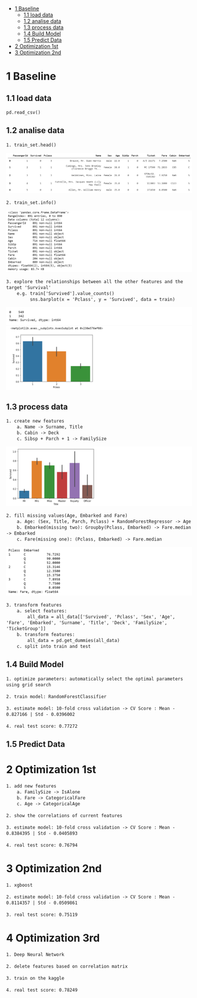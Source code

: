 
<!-- @import "[TOC]" {cmd="toc" depthFrom=1 depthTo=6 orderedList=false} -->

<!-- code_chunk_output -->

- [1 Baseline](#1-baseline)
  - [1.1 load data](#11-load-data)
  - [1.2 analise data](#12-analise-data)
  - [1.3 process data](#13-process-data)
  - [1.4 Build Model](#14-build-model)
  - [1.5 Predict Data](#15-predict-data)
- [2 Optimization 1st](#2-optimization-1st)
- [3 Optimization 2nd](#3-optimization-2nd)

<!-- /code_chunk_output -->

# 1 Baseline

## 1.1 load data
    pd.read_csv()
## 1.2 analise data
    1. train_set.head()
![head](./images/head.png)
    
    2. train_set.info()
![info](./images/info.png)

    3. explore the relationships between all the other features and the target 'Survival'
        e.g. train['Survived'].value_counts()
             sns.barplot(x = 'Pclass', y = 'Survived', data = train)
![survival](./images/survival.png)
![pclass](./images/pclass.png)

## 1.3 process data
    1. create new features
        a. Name -> Surname, Title
        b. Cabin -> Deck
        c. Sibsp + Parch + 1 -> FamilySize
![Title](./images/Title.png)

    2. fill missing values(Age, Embarked and Fare)
        a. Age: (Sex, Title, Parch, Pclass) + RandomForestRegressor -> Age
        b. Embarked(missing two): Groupby(Pclass, Embarked) -> Fare.median -> Embarked
        c. Fare(missing one): (Pclass, Embarked) -> Fare.median
![PclassEmbarked](./images/PclassEmbarked.png)

    3. transform features
        a. select features:
            all_data = all_data[['Survived', 'Pclass', 'Sex', 'Age', 'Fare', 'Embarked', 'Surname', 'Title', 'Deck', 'FamilySize', 'TicketGroup']]
        b. transform features:
            all_data = pd.get_dummies(all_data)
        c. split into train and test

## 1.4 Build Model
    1. optimize parameters: automatically select the optimal parameters using grid search
    
    2. train model: RandomForestClassifier
    
    3. estimate model: 10-fold cross validation -> CV Score : Mean - 0.827166 | Std - 0.0396002

    4. real test score: 0.77272

## 1.5 Predict Data


# 2 Optimization 1st
    1. add new features
        a. FamilySize -> IsAlone
        b. Fare -> CategoricalFare
        c. Age -> CategoricalAge

    2. show the correlations of current features
    
    3. estimate model: 10-fold cross validation -> CV Score : Mean - 0.8384395 | Std - 0.0405893

    4. real test score: 0.76794

# 3 Optimization 2nd
    1. xgboost
    
    2. estimate model: 10-fold cross validation -> CV Score : Mean - 0.8114357 | Std - 0.0509861

    3. real test score: 0.75119

# 4 Optimization 3rd
    1. Deep Neural Network

    2. delete features based on correlation matrix

    3. train on the kaggle

    4. real test score: 0.78249